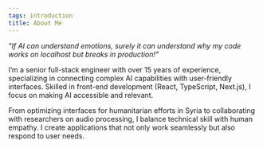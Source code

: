 ```yaml
---
tags: introduction
title: About Me
---
```


<i>"If AI can understand emotions, surely it can understand why my code works on localhost but breaks in production!"</i>

I’m a senior full-stack engineer with over 15 years of experience, specializing in connecting complex AI capabilities with user-friendly interfaces. Skilled in front-end development (React, TypeScript, Next.js), I focus on making AI accessible and relevant.

From optimizing interfaces for humanitarian efforts in Syria to collaborating with researchers on audio processing, I balance technical skill with human empathy. I create applications that not only work seamlessly but also respond to user needs.
